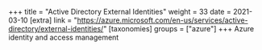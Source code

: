 +++
title = "Active Directory External Identities"
weight = 33
date = 2021-03-10
[extra]
link = "https://azure.microsoft.com/en-us/services/active-directory/external-identities/"
[taxonomies]
groups = ["azure"]
+++
Azure identity and access management

